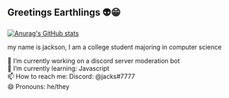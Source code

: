 ## Greetings Earthlings 👽😁

[![Anurag's GitHub stats](https://github-readme-stats.vercel.app/api?username=anuraghazra)](https://github.com/yandhi/github-readme-stats)

my name is jackson, I am a college student majoring in computer science

🔭 I’m currently working on a discord server moderation bot <br>
🌱 I’m currently learning: Javascript <br>
📫 How to reach me: Discord: @jacks#7777 <br>
😄 Pronouns: he/they <br>
